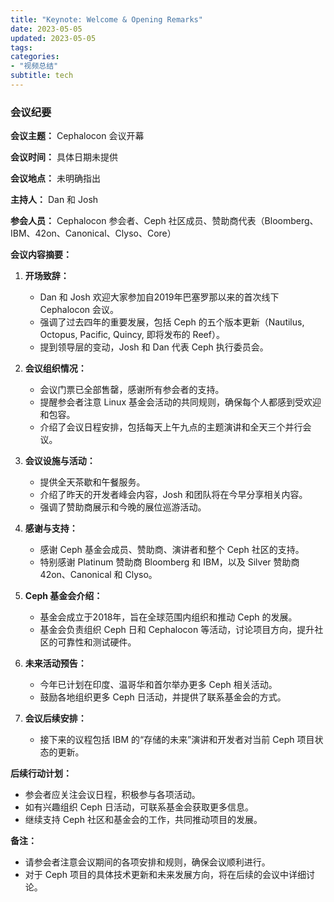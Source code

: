 ```yaml
---
title: "Keynote: Welcome & Opening Remarks"
date: 2023-05-05
updated: 2023-05-05
tags:
categories:
- "视频总结"
subtitle: tech
---
```



### 会议纪要

**会议主题：** Cephalocon 会议开幕

**会议时间：** 具体日期未提供

**会议地点：** 未明确指出

**主持人：** Dan 和 Josh

**参会人员：** Cephalocon 参会者、Ceph 社区成员、赞助商代表（Bloomberg、IBM、42on、Canonical、Clyso、Core）

**会议内容摘要：**

1. **开场致辞：**
   - Dan 和 Josh 欢迎大家参加自2019年巴塞罗那以来的首次线下 Cephalocon 会议。
   - 强调了过去四年的重要发展，包括 Ceph 的五个版本更新（Nautilus, Octopus, Pacific, Quincy, 即将发布的 Reef）。
   - 提到领导层的变动，Josh 和 Dan 代表 Ceph 执行委员会。

2. **会议组织情况：**
   - 会议门票已全部售罄，感谢所有参会者的支持。
   - 提醒参会者注意 Linux 基金会活动的共同规则，确保每个人都感到受欢迎和包容。
   - 介绍了会议日程安排，包括每天上午九点的主题演讲和全天三个并行会议。

3. **会议设施与活动：**
   - 提供全天茶歇和午餐服务。
   - 介绍了昨天的开发者峰会内容，Josh 和团队将在今早分享相关内容。
   - 强调了赞助商展示和今晚的展位巡游活动。

4. **感谢与支持：**
   - 感谢 Ceph 基金会成员、赞助商、演讲者和整个 Ceph 社区的支持。
   - 特别感谢 Platinum 赞助商 Bloomberg 和 IBM，以及 Silver 赞助商 42on、Canonical 和 Clyso。

5. **Ceph 基金会介绍：**
   - 基金会成立于2018年，旨在全球范围内组织和推动 Ceph 的发展。
   - 基金会负责组织 Ceph 日和 Cephalocon 等活动，讨论项目方向，提升社区的可靠性和测试硬件。

6. **未来活动预告：**
   - 今年已计划在印度、温哥华和首尔举办更多 Ceph 相关活动。
   - 鼓励各地组织更多 Ceph 日活动，并提供了联系基金会的方式。

7. **会议后续安排：**
   - 接下来的议程包括 IBM 的“存储的未来”演讲和开发者对当前 Ceph 项目状态的更新。

**后续行动计划：**
- 参会者应关注会议日程，积极参与各项活动。
- 如有兴趣组织 Ceph 日活动，可联系基金会获取更多信息。
- 继续支持 Ceph 社区和基金会的工作，共同推动项目的发展。

**备注：**
- 请参会者注意会议期间的各项安排和规则，确保会议顺利进行。
- 对于 Ceph 项目的具体技术更新和未来发展方向，将在后续的会议中详细讨论。
